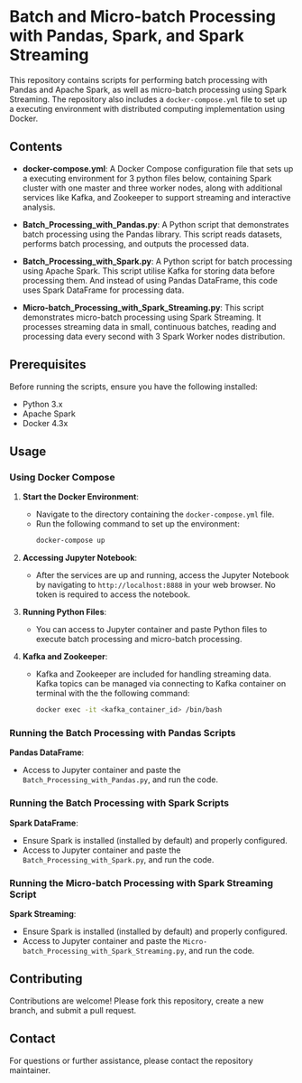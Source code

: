 # Batch and Micro-batch Processing with Pandas, Spark, and Spark Streaming

This repository contains scripts for performing batch processing with Pandas and Apache Spark, as well as micro-batch processing using Spark Streaming. The repository also includes a `docker-compose.yml` file to set up a executing environment with distributed computing implementation using Docker.

## Contents

- **docker-compose.yml**: A Docker Compose configuration file that sets up a executing environment for 3 python files below, containing Spark cluster with one master and three worker nodes, along with additional services like Kafka, and Zookeeper to support streaming and interactive analysis.

- **Batch_Processing_with_Pandas.py**: A Python script that demonstrates batch processing using the Pandas library. This script reads datasets, performs batch processing, and outputs the processed data.
  
- **Batch_Processing_with_Spark.py**: A Python script for batch processing using Apache Spark. This script utilise Kafka for storing data before processing them. And instead of using Pandas DataFrame, this code uses Spark DataFrame for processing data.
  
- **Micro-batch_Processing_with_Spark_Streaming.py**: This script demonstrates micro-batch processing using Spark Streaming. It processes streaming data in small, continuous batches, reading and processing data every second with 3 Spark Worker nodes distribution.

## Prerequisites

Before running the scripts, ensure you have the following installed:

- Python 3.x
- Apache Spark
- Docker 4.3x

## Usage

### Using Docker Compose

1. **Start the Docker Environment**:
   - Navigate to the directory containing the `docker-compose.yml` file.
   - Run the following command to set up the environment:
     ```bash
     docker-compose up
     ```

2. **Accessing Jupyter Notebook**:
   - After the services are up and running, access the Jupyter Notebook by navigating to `http://localhost:8888` in your web browser. No token is required to access the notebook.

3. **Running Python Files**:
   - You can access to Jupyter container and paste Python files to execute batch processing and micro-batch processing.

4. **Kafka and Zookeeper**:
   - Kafka and Zookeeper are included for handling streaming data. Kafka topics can be managed via connecting to Kafka container on terminal with the the following command:
     ```bash
     docker exec -it <kafka_container_id> /bin/bash
     ```

### Running the Batch Processing with Pandas Scripts

**Pandas DataFrame**:
   - Access to Jupyter container and paste the `Batch_Processing_with_Pandas.py`, and run the code.

### Running the Batch Processing with Spark Scripts

**Spark DataFrame**:
   - Ensure Spark is installed (installed by default) and properly configured.
   - Access to Jupyter container and paste the `Batch_Processing_with_Spark.py`, and run the code.

### Running the Micro-batch Processing with Spark Streaming Script

**Spark Streaming**:
   - Ensure Spark is installed (installed by default) and properly configured.
   - Access to Jupyter container and paste the `Micro-batch_Processing_with_Spark_Streaming.py`, and run the code.

## Contributing

Contributions are welcome! Please fork this repository, create a new branch, and submit a pull request.

## Contact

For questions or further assistance, please contact the repository maintainer.
